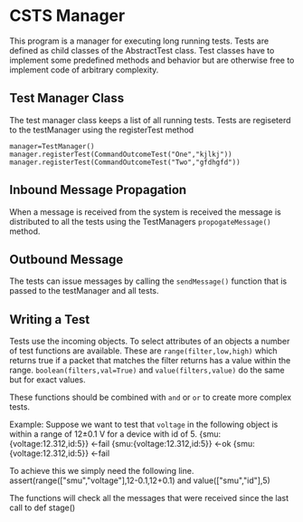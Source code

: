 
# CSTS Manager
This program is a manager for executing long running tests. Tests are defined as child classes of the AbstractTest class. Test classes have to implement some predefined methods and behavior but are otherwise free to implement code of arbitrary complexity.

## Test Manager Class
The test manager class keeps a list of all running tests. Tests are regiseterd to the testManager using the registerTest method
	
	manager=TestManager()
	manager.registerTest(CommandOutcomeTest("One","kjlkj"))
	manager.registerTest(CommandOutcomeTest("Two","gfdhgfd"))

## Inbound Message Propagation
When a message is received from the system is received the message is distributed to all the tests using the TestManagers `propogateMessage()` method.

## Outbound Message
The tests can issue messages by calling the `sendMessage()` function that is passed to the testManager and all tests.

## Writing a Test

Tests use the incoming objects. To select attributes of an objects a number of test functions are available.
These are `range(filter,low,high)` which returns true if a packet that matches the filter returns has a value within the range.
`boolean(filters,val=True)` and `value(filters,value)` do the same but for exact values.

These functions should be combined with `and` or `or` to create more complex tests.

Example: Suppose we want to test that `voltage` in the following object is within a range of 12±0.1 V for a device with id of 5.
	{smu:{voltage:12.312,id:5}} <-fail
	{smu:{voltage:12.312,id:5}} <-ok
	{smu:{voltage:12.312,id:5}}	<-fail
	
To achieve this we simply need the following line.
	assert(range(["smu","voltage"],12-0.1,12+0.1) and value(["smu","id"],5)

The functions will check all the messages that were received since the last call
to 
def stage()